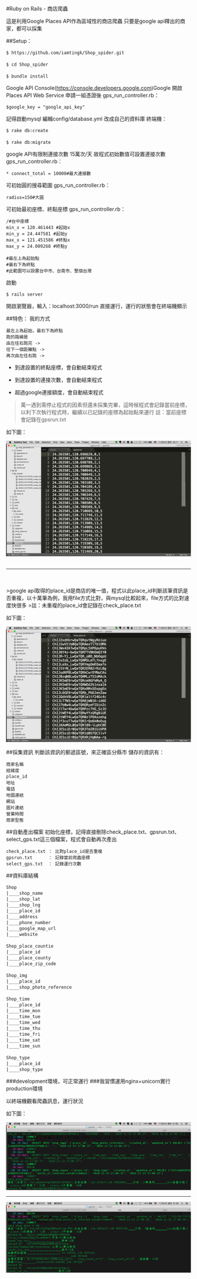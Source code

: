 
#Ruby on Rails - 商店爬蟲


這是利用Google Places API作為區域性的商店爬蟲
只要是google api釋出的商家，都可以採集


##Setup：
```
$ https://github.com/iamtingk/Shop_spider.git

$ cd Shop_spider

$ bundle install
```


Google API Console(https://console.developers.google.com)Google 開啟Places API Web Service
申請一組憑證後
gps_run_controller.rb：
```
$google_key = "google_api_key"
```

記得啟動mysql
編輯config/database.yml
改成自己的資料庫
終端機：
```
$ rake db:create

$ rake db:migrate
```


google API有限制連接次數 15萬次/天 
故程式初始數值可設置連接次數
gps_run_controller.rb：
```
* connect_total = 10000#最大連接數
```

可初始圓的搜尋範圍
gps_run_controller.rb：
```
radius=150#大圓
```



可初始最初座標、終點座標
gps_run_controller.rb：
```
/#台中座標
min_x = 120.461443 #起始x
min_y = 24.447581 #起始y
max_x = 121.451586 #終點x
max_y = 24.009268 #終點y

#最左上為起始點
#最右下為終點
#此範圍可以設置台中市、台南市、整個台灣
```

啟動
```
$ rails server
```


開啟瀏覽器，輸入：localhost:3000/run
直接運行，運行的狀態會在終端機顯示


##特色：
我的方式
```
最左上為起始，最右下為終點
跑的路線是
由左往右跑完 -> 
往下一個距離點 -> 
再次由左往右跑 -> 
```


* 到達設置的終點座標，會自動結束程式


* 到達設置的連接次數，會自動結束程式


* 超過google連接額度，會自動結束程式


>萬一遇到需停止程式的因素但還未採集完畢，這時候程式會記錄當前座標，以利下次執行程式時，繼續以已記錄的座標為起始點來運行
>註：當前座標會記錄在gpsrun.txt


如下圖：


![gpsrun.txt](https://github.com/iamtingk/Shop_spider/blob/master/pic/14233.png)
</br>
</br>
***
</br>
</br>
>google api取得的place_id是商店的唯一值，程式以此place_id判斷該筆資訊是否重複，以十萬筆為例，我用file方式比對，與mysql比較起來，file方式的比對速度快很多
>註：未重複的place_id會記錄在check_place.txt


如下圖：


![check_place](https://github.com/iamtingk/Shop_spider/blob/master/pic/14234.png)





##採集資訊
判斷該資訊的郵遞區號，來正確區分縣市
儲存的資訊有：
```
商家名稱
經緯度
place_id
地址
電話
地圖連結
網站
圖片連結
營業時間
商家型態
```



##自動產出檔案
初始化座標，記得直接刪除check_place.txt、gpsrun.txt、select_gps.txt這三個檔案，程式會自動再次產出
```
check_place.txt ： 比對place_id是否重複
gpsrun.txt      ： 記錄當前爬蟲座標
select_gps.txt  ： 記錄運行次數
```

##資料庫結構
```
Shop
|____shop_name
|____shop_lat
|____shop_lng
|____place_id
|____address
|____phone_number
|____google_map_url
|____website

Shop_place_countie
|____place_id
|____place_county
|____place_zip_code

Shop_img
|____place_id
|____shop_photo_reference

Shop_time
|____place_id
|____time_mon
|____time_tue
|____time_wed
|____time_thu
|____time_fri
|____time_sat
|____time_sun

Shop_type
|____place_id
|____shop_type
```


###development環境，可正常運行
###我習慣運用nginx+unicorn實行production環境


以終端機觀看爬蟲訊息，運行狀況

如下圖：




![運行1](https://github.com/iamtingk/Shop_spider/blob/master/pic/14231.png)

***

![運行2](https://github.com/iamtingk/Shop_spider/blob/master/pic/14232.png)
